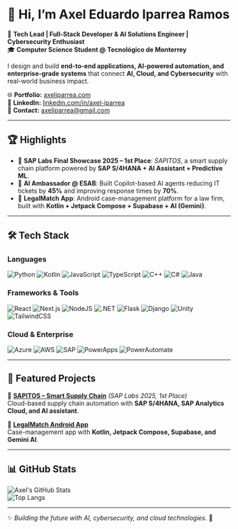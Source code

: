 # 👋 Hi, I’m Axel Eduardo Iparrea Ramos  

🚀 **Tech Lead | Full-Stack Developer & AI Solutions Engineer | Cybersecurity Enthusiast**  
🎓 **Computer Science Student @ Tecnológico de Monterrey**  

I design and build **end-to-end applications, AI-powered automation, and enterprise-grade systems** that connect **AI, Cloud, and Cybersecurity** with real-world business impact.  

🌐 **Portfolio:** [axeliparrea.com](https://axeliparrea.com)  
💼 **LinkedIn:** [linkedin.com/in/axel-iparrea](https://www.linkedin.com/in/axel-iparrea)  
📧 **Contact:** axeliparrea@gmail.com  

---

## 🏆 Highlights  
- 🏅 **SAP Labs Final Showcase 2025 – 1st Place**: *SAPITOS*, a smart supply chain platform powered by **SAP S/4HANA + AI Assistant + Predictive ML**.  
- 🤖 **AI Ambassador @ ESAB**: Built Copilot-based AI agents reducing IT tickets by **45%** and improving response times by **70%**.  
- 📱 **LegalMatch App**: Android case-management platform for a law firm, built with **Kotlin + Jetpack Compose + Supabase + AI (Gemini)**.  

---

## 🛠️ Tech Stack  

### Languages  
![Python](https://img.shields.io/badge/Python-3670A0?style=for-the-badge&logo=python&logoColor=ffdd54)
![Kotlin](https://img.shields.io/badge/Kotlin-7F52FF?style=for-the-badge&logo=kotlin&logoColor=white)
![JavaScript](https://img.shields.io/badge/JavaScript-323330?style=for-the-badge&logo=javascript&logoColor=F7DF1E)
![TypeScript](https://img.shields.io/badge/TypeScript-007ACC?style=for-the-badge&logo=typescript&logoColor=white)
![C++](https://img.shields.io/badge/C++-00599C?style=for-the-badge&logo=c%2B%2B&logoColor=white)
![C#](https://img.shields.io/badge/C%23-239120?style=for-the-badge&logo=csharp&logoColor=white)
![Java](https://img.shields.io/badge/Java-ED8B00?style=for-the-badge&logo=openjdk&logoColor=white)

### Frameworks & Tools  
![React](https://img.shields.io/badge/React-20232A?style=for-the-badge&logo=react&logoColor=61DAFB)
![Next.js](https://img.shields.io/badge/Next.js-000000?style=for-the-badge&logo=next.js&logoColor=white)
![NodeJS](https://img.shields.io/badge/Node.js-43853D?style=for-the-badge&logo=node.js&logoColor=white)
![.NET](https://img.shields.io/badge/.NET-512BD4?style=for-the-badge&logo=dotnet&logoColor=white)
![Flask](https://img.shields.io/badge/Flask-000000?style=for-the-badge&logo=flask&logoColor=white)
![Django](https://img.shields.io/badge/Django-092E20?style=for-the-badge&logo=django&logoColor=white)
![Unity](https://img.shields.io/badge/Unity-000000?style=for-the-badge&logo=unity&logoColor=white)
![TailwindCSS](https://img.shields.io/badge/TailwindCSS-38B2AC?style=for-the-badge&logo=tailwind-css&logoColor=white)

### Cloud & Enterprise  
![Azure](https://img.shields.io/badge/Azure-0078D4?style=for-the-badge&logo=microsoftazure&logoColor=white)
![AWS](https://img.shields.io/badge/AWS-232F3E?style=for-the-badge&logo=amazon-aws&logoColor=white)
![SAP](https://img.shields.io/badge/SAP-0FAAFF?style=for-the-badge&logo=sap&logoColor=white)
![PowerApps](https://img.shields.io/badge/Power%20Apps-742774?style=for-the-badge&logo=powerapps&logoColor=white)
![PowerAutomate](https://img.shields.io/badge/Power%20Automate-0066FF?style=for-the-badge&logo=powerautomate&logoColor=white)

---

## 🎯 Featured Projects  

🔹 [**SAPITOS – Smart Supply Chain**](https://github.com/axeliparrea) *(SAP Labs 2025, 1st Place)*  
Cloud-based supply chain automation with **SAP S/4HANA, SAP Analytics Cloud, and AI assistant**.  

🔹 [**LegalMatch Android App**](https://github.com/axeliparrea)  
Case-management app with **Kotlin, Jetpack Compose, Supabase, and Gemini AI**.  

---

## 📊 GitHub Stats  
![Axel's GitHub Stats](https://github-readme-stats.vercel.app/api?username=axeliparrea&theme=radical&show_icons=true)  
![Top Langs](https://github-readme-stats.vercel.app/api/top-langs/?username=axeliparrea&layout=compact&theme=radical)  

---

✨ *Building the future with AI, cybersecurity, and cloud technologies.* 🚀  

